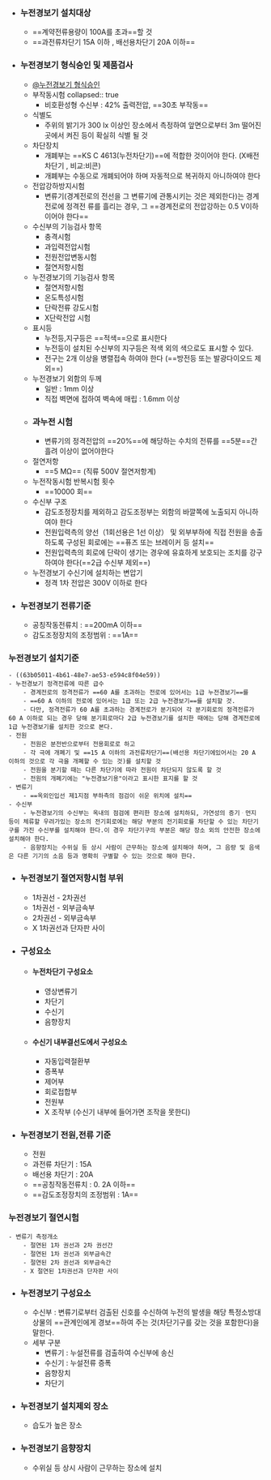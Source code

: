 - ### 누전경보기 설치대상
	- ==계약전류용량이 100A를 초과==할 것
	- ==과전류차단기 15A 이하 , 배선용차단기 20A 이하==
- ### 누전경보기 형식승인 및 제품검사
	- [@누전경보기 형식승인](((63f4727e-7f55-416f-83f3-f0c2d48a64e4)))
	- 부작동시험
	  collapsed:: true
		- 비호환성형 수신부  :  42% 출력전압, ==30초 부작동==
	- 식별도
		- 주위의 밝기가 300 lx 이상인 장소에서 측정하여 앞면으로부터 3m 떨어진 곳에서 켜진 등이 확실히 식별 될 것
	- 차단장치
		- 개폐부는 ==KS C 4613(누전차단기)==에 적합한 것이어야 한다. (X배전차단기 , 비교:비콘)
		- 개폐부는 수동으로 개폐되어야 하며 자동적으로 복귀하지 아니하여야 한다
	- 전압강하방지시험
		- 변류기(경계전로의 전선을 그 변류기에 관통시키는 것은 제외한다)는 경계전로에 정격전
		  류를 흘리는 경우, 그 ==경계전로의 전압강하는 0.5 V이하이어야 한다==
	- 수신부의 기능검사 항목
		- 충격시험
		- 과입력전압시험
		- 전원전압변동시험
		- 절연저항시험
	- 누전경보기의 기능검사 항목
		- 절연저항시험
		- 온도특성시험
		- 단락전류 강도시험
		- X단락전압 시험
	- 표시등
		- 누전등,지구등은 ==적색==으로 표시한다
		- 누전등이 설치된 수신부의 지구등은 적색 외의 색으로도 표시할 수 있다.
		- 전구는 2개 이상을 병렬접속 하여야 한다 (==방전등 또는 발광다이오드 제외==)
	- 누전경보기 외함의 두께
		- 일반 : 1mm 이상
		- 직접 벽면에 접하여 벽속에 매립 : 1.6mm 이상
	- ### 과누전 시험
		- 변류기의 정격전압의 ==20%==에 해당하는 수치의 전류를 ==5분==간 흘려 이상이 없어야한다
	- 절연저항
		- ==5 MΩ== (직류 500V 절연저항계)
	- 누전작동시험 반복시험 횟수
		- ==10000 회==
	- 수신부 구조
		- 감도조정장치를 제외하고 감도조정부는 외함의 바깔쪽에 노출되지 아니하여야 한다
		- 전원입력측의 양선（1회선용은 1선 이상） 및 외부부하에 직접 전원을 송출하도록 구성된 회로에는 ==퓨즈 또는 브레이커 등 설치==
		- 전원입력측의 회로에 단락이 생기는 경우에 유효하게 보호되는 조치를 강구하여야 한다(==2급 수신부 제외==)
	- 누전경보기 수신기에 설치하는 변압기
		- 정격 1차 전압은 300V 이하로 한다
- ### 누전경보기 전류기준
	- 공칭작동전류치 : ==200mA 이하==
	- 감도조정장치의 조정범위 : ==1A==
### 누전경보기 설치기준
	- ((63b05011-4b61-48e7-ae53-e594c8f04e59))
	- 누전경보기 정격전류에 따른 급수
		- 경계전로의 정격전류가 ==60 A를 초과하는 전로에 있어서는 1급 누전경보기==를
		- ==60 A 이하의 전로에 있어서는 1급 또는 2급 누전경보기==를 설치할 것.
		- 다만, 정격전류가 60 A를 초과하는 경계전로가 분기되어 각 분기회로의 정격전류가 60 A 이하로 되는 경우 당해 분기회로마다 2급 누전경보기를 설치한 때에는 당해 경계전로에1급 누전경보기를 설치한 것으로 본다.
	- 전원
		- 전원은 분전반으로부터 전용회로로 하고
		- 각 극에 개폐기 및 ==15 A 이하의 과전류차단기==(배선용 차단기에있어서는 20 A 이하의 것으로 각 극을 개폐할 수 있는 것)를 설치할 것
		- 전원을 분기할 때는 다른 차단기에 따라 전원이 차단되지 않도록 할 것
		- 전원의 개폐기에는 "누전경보기용"이라고 표시한 표지를 할 것
	- 변류기
		- ==옥외인입선 제1지점 부하측의 점검이 쉬운 위치에 설치==
	- 수신부
		- 누전경보기의 수신부는 옥내의 점검에 편리한 장소에 설치하되, 가연성의 증기ᆞ먼지 등이 체류할 우려가있는 장소의 전기회로에는 해당 부분의 전기회로를 차단할 수 있는 차단기구를 가진 수신부를 설치해야 한다.이 경우 차단기구의 부분은 해당 장소 외의 안전한 장소에 설치해야 한다.
		- 음향장치는 수위실 등 상시 사람이 근무하는 장소에 설치해야 하며, 그 음량 및 음색은 다른 기기의 소음 등과 명확히 구별할 수 있는 것으로 해야 한다.
- ### 누전경보기 절연저항시험 부위
	- 1차권선 - 2차권선
	- 1차권선 - 외부금속부
	- 2차권선 - 외부금속부
	- X 1차권선과 단자판 사이
- ### 구성요소
	- #### 누전차단기 구성요소
		- 영상변류기
		- 차단기
		- 수신기
		- 음향장치
	- #### 수신기 내부결선도에서 구성요소
		- 자동입력절환부
		- 증폭부
		- 제어부
		- 회로접합부
		- 전원부
		- X 조작부 (수신기 내부에 들어가면 조작을 못한디)
- ### 누전경보기 전원,전류 기준
	- 전원
	- 과전류 차단기 : 15A
	- 배선용 차단기 : 20A
	- ==공칭작동전류치 : 0. 2A 이하==
	- ==감도조정장치의 조정범위 :  1A==
### 누전경보기 절연시험
	- 변류기 측정개소
		- 절연된 1차 권선과 2차 권선간
		- 절연된 1차 권선과 외부금속간
		- 절연된 2차 권선과 외부금속간
		- X 절연된 1차권선과 단자판 사이
- ### 누전경보기 구성요소
	- 수신부 : 변류기로부터 검출된 신호를 수신하여 누전의 발생을 해당 특정소방대상물의 ==관계인에게 경보==하여 주는 것(차단기구를 갖는 것을 포함한다)을 말한다.
	- 세부 구분
		- 변류기 : 누설전류를 검출하여 수신부에 송신
		- 수신기 : 누설전류 증폭
		- 음향장치
		- 차단기
- ### 누전경보기 설치제외 장소
	- 습도가 높은 장소
- ### 누전경보기 음향장치
	- 수위실 등 상시 사람이 근무하는 장소에 설치